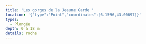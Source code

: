 ```yaml
---
title: 'Les gorges de la Jeaune Garde '
location: '{"type":"Point","coordinates":[6.1596,43.00697]}'
types:
  - Plongée
depth: 0 à 18 m
details: roche
---
```


